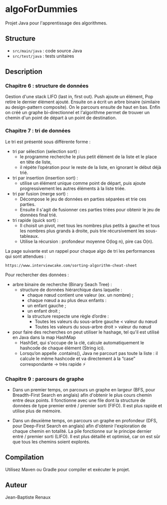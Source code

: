 # algoForDummies

Projet Java pour l'apprentissage des algorithmes.

## Structure
- `src/main/java` : code source Java
- `src/test/java` : tests unitaires

## Description 

### Chapitre 6 : structure de données

Gestion d'une stack LIFO (last in, first out). Push ajoute un élément, Pop retire le dernier élément ajouté.
Ensuite on a écrit un arbre binaire (similaire au design-pattern composite). On le parcours ensuite de haut en bas.
Enfin on créé un graphe bi-directionnel et l'algorithme permet de trouver un chemin d'un point de départ à un
point de destination.

### Chapitre 7 : tri de données

Le tri est présenté sous différente forme : 
- tri par sélection (selection sort) : 
    - le programme recherche le plus petit élément de la liste et le place en tête de liste,
    - il répète l’opération pour le reste de la liste, en ignorant le début déjà trié.
- tri par insertion (insertion sort) : 
    -  utilise un élément unique comme point de départ, puis ajoute progressivement les autres éléments à la liste triée.
- tri par fusion (merge sort) : 
    - Décompose le jeu de données en parties séparées et trie ces parties.
    - Ensuite il s'agit de fusionner ces parties triées pour obtenir le jeu de données final trié.
- tri rapide (quick sort) :
    - Il choisit un pivot, met tous les nombres plus petits à gauche 
        et tous les nombres plus grands à droite, puis trie récursivement les sous-tableaux.
    - Utilise la récursion : profondeur moyenne O(log n), pire cas O(n).

La page suivante est un rappel pour chaque algo de tri les performances qui sont attendues : 

    https://www.interviewcake.com/sorting-algorithm-cheat-sheet

Pour rechercher des données :
- arbre binaire de recherche (Binary Seach Tree) : 
    - structure de données hiérarchique dans laquelle :
        - chaque nœud contient une valeur (ex. un nombre) ;
        - chaque nœud a au plus deux enfants :
        - un enfant gauche ;
        - un enfant droit ;
        - la structure respecte une règle d’ordre :
          - Toutes les valeurs du sous-arbre gauche < valeur du nœud
          - Toutes les valeurs du sous-arbre droit > valeur du nœud
- pour faire des recherches on peut utiliser le hashage, tel qu'il est utilisé en Java dans la map HashMap
    - HashSet, qui s'occupe de la clé, calcule automatiquement le hashcode de chaque élément (String ici).
    - Lorsqu’on appelle .contains(), Java ne parcourt pas toute la liste : il calcule le même hashcode et va directement à la “case” correspondante → très rapide ⚡ 

### Chapitre 9 : parcours de graphe

- Dans un premier temps, on parcours un graphe en largeur (BFS, pour Breadth-First Search en anglais) afin d'obtenir le plus cours chemin entre deux points. Il fonctionne avec une file dont la structure de données de type premier entré / premier sorti (FIFO). Il est plus rapide et utilise plus de mémoire.

- Dans un deuxième temps, on parcours un graphe en profondeur (DFS, pour Deep-First Search en anglais) afin d'obtenir l'exploration de chaque chemin en totalité. La pile fonctionne sur le principe dernier entré / premier sorti (LIFO). Il est plus détaillé et optimisé, car on est sûr que tous les chemins soient explorés.

## Compilation
Utilisez Maven ou Gradle pour compiler et exécuter le projet.

## Auteur
Jean-Baptiste Renaux